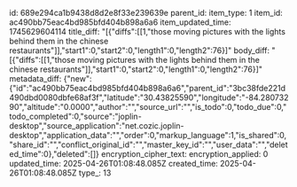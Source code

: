 id: 689e294ca1b9438d8d2e8f33e239639e
parent_id: 
item_type: 1
item_id: ac490bb75eac4bd985bfd404b898a6a6
item_updated_time: 1745629604114
title_diff: "[{\"diffs\":[[1,\"those moving pictures with the lights behind them in the chinese restaurants\"]],\"start1\":0,\"start2\":0,\"length1\":0,\"length2\":76}]"
body_diff: "[{\"diffs\":[[1,\"those moving pictures with the lights behind them in the chinese restaurants\"]],\"start1\":0,\"start2\":0,\"length1\":0,\"length2\":76}]"
metadata_diff: {"new":{"id":"ac490bb75eac4bd985bfd404b898a6a6","parent_id":"3bc38fde221d490dbd0080dbfe68af3f","latitude":"30.43825590","longitude":"-84.28073290","altitude":"0.0000","author":"","source_url":"","is_todo":0,"todo_due":0,"todo_completed":0,"source":"joplin-desktop","source_application":"net.cozic.joplin-desktop","application_data":"","order":0,"markup_language":1,"is_shared":0,"share_id":"","conflict_original_id":"","master_key_id":"","user_data":"","deleted_time":0},"deleted":[]}
encryption_cipher_text: 
encryption_applied: 0
updated_time: 2025-04-26T01:08:48.085Z
created_time: 2025-04-26T01:08:48.085Z
type_: 13